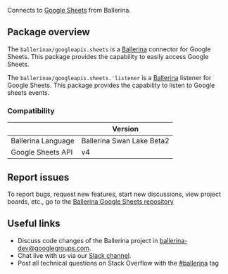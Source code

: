 Connects to [Google Sheets](https://developers.google.com/sheets/api) from Ballerina.

## Package overview

The `ballerinax/googleapis.sheets` is a [Ballerina](https://ballerina.io/) connector for Google Sheets. This package provides the capability to easily access Google Sheets. 

The `ballerinax/googleapis.sheets.'listener` is a [Ballerina](https://ballerina.io/) listener for Google Sheets. This package provides the capability to listen to Google sheets events.

### Compatibility
|                                                   | Version                         |
|---------------------------------------------------|---------------------------------|
| Ballerina Language                                | Ballerina Swan Lake Beta2       |
| Google Sheets API                                 | v4                              |

## Report issues

To report bugs, request new features, start new discussions, view project boards, etc., go to the [Ballerina Google Sheets repository](https://github.com/ballerina-platform/module-ballerinax-googleapis.sheets)

## Useful links
- Discuss code changes of the Ballerina project in [ballerina-dev@googlegroups.com](mailto:ballerina-dev@googlegroups.com).
- Chat live with us via our [Slack channel](https://ballerina.io/community/slack/).
- Post all technical questions on Stack Overflow with the [#ballerina](https://stackoverflow.com/questions/tagged/ballerina) tag
